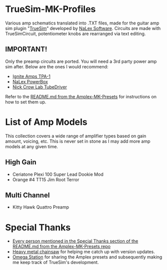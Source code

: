 # TrueSim-MK-Profiles
Various amp schematics translated into .TXT files, made for the guitar amp sim plugin "[TrueSim]( https://nalexsoftware.blogspot.com/2022/07/truesim-simulator.html )" developed by [NaLex Software]( https://nalexsoft.blogspot.com ).
Circuits are made with TrueSimCircuit, potentiometer knobs are rearranged via text editing.

## IMPORTANT!
Only the preamp circuits are ported. You will need a 3rd party power amp sim after. Below are the ones I would recommend:
- [Ignite Amps TPA-1]( https://www.igniteamps.com/#tpa-1 )
- [NaLex PowerBox]( https://nalexsoftware.blogspot.com/2020/05/powerbox-poweramp.html )
- [Nick Crow Lab TubeDriver]( https://nickcrowlab.blogspot.com/2009/08/tubedriver-v10.html )

Refer to the [README.md from the Amplex-MK-Presets]( https://github.com/MARKTHERENCE/Amplex-MK-Presets/tree/main#setting-up-the-power-amp ) for instructions on how to set them up.

# List of Amp Models
This collection covers a wide range of amplifier types based on gain amount, voicing, etc. This is never set in stone as I may add more amp models at any given time.

## High Gain
- Ceriatone Plexi 100 Super Lead Dookie Mod
- Orange #4 TT15 Jim Root Terror

## Multi Channel
- Kitty Hawk Quattro Preamp

# Special Thanks
- [Every person mentioned in the Special Thanks section of the README.md from the Amplex-MK-Presets repo]( https://github.com/MARKTHERENCE/Amplex-MK-Presets/tree/main#special-thanks )
- [Heavy metal chainsaw]( https://www.youtube.com/@cmd_f5 ) for helping me catch up with version updates.
- [Omega Station]( https://www.youtube.com/@OmegaStationMusic/videos ) for sharing the Amplex presets and subsequently making me keep track of TrueSim's development.
